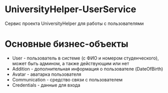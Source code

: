 # UniversityHelper-UserService
Сервис проекта UniversityHelper для работы с пользователями

# Основные бизнес-объекты
* User - пользователь в системе (с ФИО и номером студенческого), может быть админом, а также действующим или нет
* Addition - дополнительная информация о пользователе (DateOfBirth)
* Avatar - аватарка пользователя
* Communication - средство связи с пользователем
* Credentials - данные для входа
